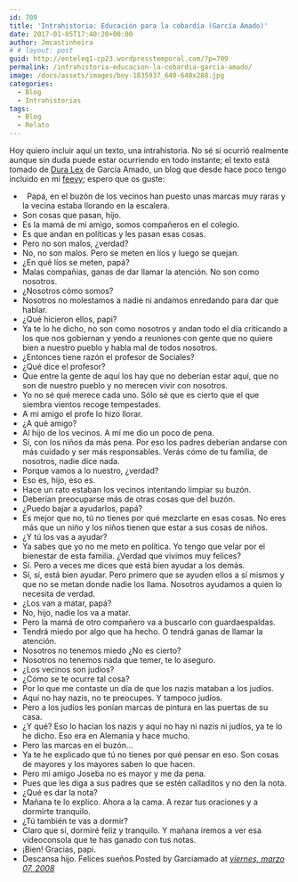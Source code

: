 ```yaml
---
id: 709
title: 'Intrahistoria: Educación para la cobardía (García Amado)'
date: 2017-01-05T17:40:20+00:00
author: Jmcastinheira
# # layout: post
guid: http://enteleq1-cp23.wordpresstemporal.com/?p=709
permalink: /intrahistoria-educacion-la-cobardia-garcia-amado/
image: /docs/assets/images/boy-1835937_640-640x288.jpg
categories:
  - Blog
  - Intrahistorias
tags:
  - Blog
  - Relato
---
```

Hoy quiero incluir aquí un texto, una intrahistoria. No sé si ocurrió realmente aunque sin duda puede estar ocurriendo en todo instante; el texto está tomado de [Dura Lex](http://garciamado.blogspot.com) de García Amado, un blog que desde hace poco tengo incluido en mi [feevy](http://feevy.com/); espero que os guste:

  *   Papá, en el buzón de los vecinos han puesto unas marcas muy raras y la vecina estaba llorando en la escalera.
  * Son cosas que pasan, hijo.
  * Es la mamá de mi amigo, somos compañeros en el colegio.
  * Es que andan en políticas y les pasan esas cosas.
  * Pero no son malos, ¿verdad?
  * No, no son malos. Pero se meten en líos y luego se quejan.
  * ¿En qué líos se meten, papá?
  * Malas compañías, ganas de dar llamar la atención. No son como nosotros.
  * ¿Nosotros cómo somos?
  * Nosotros no molestamos a nadie ni andamos enredando para dar que hablar.
  * ¿Qué hicieron ellos, papi?
  * Ya te lo he dicho, no son como nosotros y andan todo el día criticando a los que nos gobiernan y yendo a reuniones con gente que no quiere bien a nuestro pueblo y habla mal de todos nosotros.
  * ¿Entonces tiene razón el profesor de Sociales?
  * ¿Qué dice el profesor?
  * Que entre la gente de aquí los hay que no deberían estar aquí, que no son de nuestro pueblo y no merecen vivir con nosotros.
  * Yo no sé qué merece cada uno. Sólo sé que es cierto que el que siembra vientos recoge tempestades.
  * A mi amigo el profe lo hizo llorar.
  * ¿A qué amigo?
  * Al hijo de los vecinos. A mí me dio un poco de pena.
  * Sí, con los niños da más pena. Por eso los padres deberían andarse con más cuidado y ser más responsables. Verás cómo de tu familia, de nosotros, nadie dice nada.
  * Porque vamos a lo nuestro, ¿verdad?
  * Eso es, hijo, eso es.
  * Hace un rato estaban los vecinos intentando limpiar su buzón.
  * Deberían preocuparse más de otras cosas que del buzón.
  * ¿Puedo bajar a ayudarlos, papá?
  * Es mejor que no, tú no tienes por qué mezclarte en esas cosas. No eres más que un niño y los niños tienen que estar a sus cosas de niños.
  * ¿Y tú los vas a ayudar?
  * Ya sabes que yo no me meto en política. Yo tengo que velar por el bienestar de esta familia. ¿Verdad que vivimos muy felices?
  * Sí. Pero a veces me dices que está bien ayudar a los demás.
  * Sí, sí, está bien ayudar. Pero primero que se ayuden ellos a sí mismos y que no se metan donde nadie los llama. Nosotros ayudamos a quien lo necesita de verdad.
  * ¿Los van a matar, papá?
  * No, hijo, nadie los va a matar.
  * Pero la mamá de otro compañero va a buscarlo con guardaespaldas.
  * Tendrá miedo por algo que ha hecho. O tendrá ganas de llamar la atención.
  * Nosotros no tenemos miedo ¿No es cierto?
  * Nosotros no tenemos nada que temer, te lo aseguro.
  * ¿Los vecinos son judíos?
  * ¿Cómo se te ocurre tal cosa?
  * Por lo que me contaste un día de que los nazis mataban a los judíos.
  * Aquí no hay nazis, no te preocupes. Y tampoco judíos.
  * Pero a los judíos les ponían marcas de pintura en las puertas de su casa.
  * ¿Y qué? Eso lo hacían los nazis y aquí no hay ni nazis ni judíos, ya te lo he dicho. Eso era en Alemania y hace mucho.
  * Pero las marcas en el buzón&#8230;
  * Ya te he explicado que tú no tienes por qué pensar en eso. Son cosas de mayores y los mayores saben lo que hacen.
  * Pero mi amigo Joseba no es mayor y me da pena.
  * Pues que les diga a sus padres que se estén calladitos y no den la nota.
  * ¿Qué es dar la nota?
  * Mañana te lo explico. Ahora a la cama. A rezar tus oraciones y a dormirte tranquilo.
  * ¿Tú también te vas a dormir?
  * Claro que sí, dormiré feliz y tranquilo. Y mañana iremos a ver esa videoconsola que te has ganado con tus notas.
  * ¡Bien! Gracias, papi.
  * Descansa hijo. Felices sueños.Posted by Garciamado at _[viernes, marzo 07, 2008](http://garciamado.blogspot.com/2008/03/educacin-para-la-cobarda.html "permanent link")_